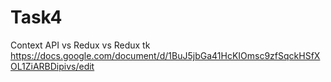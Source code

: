 # Task4
Context API vs Redux vs Redux tk 
https://docs.google.com/document/d/1BuJ5jbGa41HcKIOmsc9zfSqckHSfXOL1ZiARBDipivs/edit
